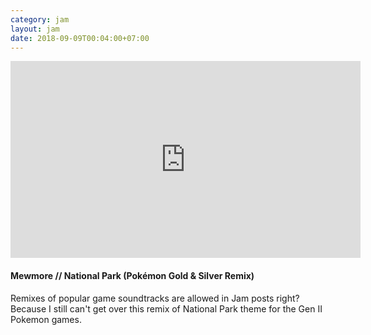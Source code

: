 ```yaml
---
category: jam
layout: jam
date: 2018-09-09T00:04:00+07:00
---
```


<iframe width="560" height="315" src="https://www.youtube-nocookie.com/embed/8Y5kaNbVgeo" frameborder="0" allowfullscreen></iframe>

#### Mewmore // National Park (Pokémon Gold & Silver Remix)

Remixes of popular game soundtracks are allowed in Jam posts right? Because I still can't get over this remix of National Park theme for the Gen II Pokemon games.
